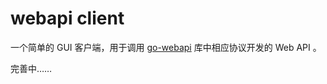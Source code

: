 # webapi client

一个简单的 GUI 客户端，用于调用 [go-webapi](https://github.com/cmstar/go-webapi) 库中相应协议开发的 Web API 。

完善中……